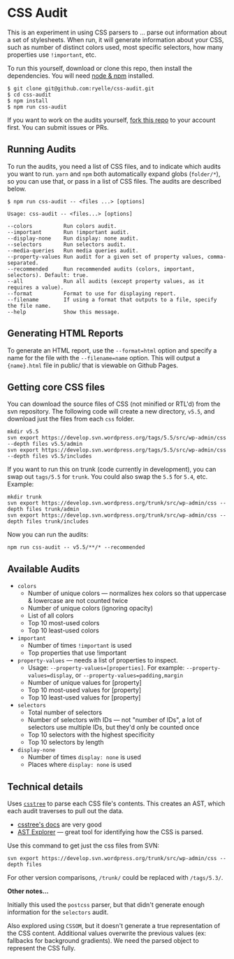 # CSS Audit

This is an experiment in using CSS parsers to … parse out information about a set of stylesheets. When run, it will generate information about your CSS, such as number of distinct colors used, most specific selectors, how many properties use `!important`, etc.

To run this yourself, download or clone this repo, then install the dependencies. You will need [node & npm](https://nodejs.org/en/) installed.

```
$ git clone git@github.com:ryelle/css-audit.git
$ cd css-audit
$ npm install
$ npm run css-audit
```

If you want to work on the audits yourself, [fork this repo](https://help.github.com/en/github/getting-started-with-github/fork-a-repo) to your account first. You can submit issues or PRs.

## Running Audits

To run the audits, you need a list of CSS files, and to indicate which audits you want to run. `yarn` and `npm` both automatically expand globs (`folder/*`), so you can use that, or pass in a list of CSS files. The audits are described below.

```
$ npm run css-audit -- <files ...> [options]

Usage: css-audit -- <files...> [options]

--colors          Run colors audit.
--important       Run !important audit.
--display-none    Run display: none audit.
--selectors       Run selectors audit.
--media-queries   Run media queries audit.
--property-values Run audit for a given set of property values, comma-separated.
--recommended     Run recommended audits (colors, important, selectors). Default: true.
--all             Run all audits (except property values, as it requires a value).
--format          Format to use for displaying report.
--filename        If using a format that outputs to a file, specify the file name.
--help            Show this message.
```

## Generating HTML Reports

To generate an HTML report, use the `--format=html` option and specify a name for the file with the `--filename=name` option. This will output a `{name}.html` file in public/ that is viewable on Github Pages.

## Getting core CSS files

You can download the source files of CSS (not minified or RTL'd) from the svn repository. The following code will create a new directory, `v5.5`, and download just the files from each `css` folder.

```
mkdir v5.5
svn export https://develop.svn.wordpress.org/tags/5.5/src/wp-admin/css --depth files v5.5/admin
svn export https://develop.svn.wordpress.org/tags/5.5/src/wp-admin/css --depth files v5.5/includes
```

If you want to run this on trunk (code currently in development), you can swap out `tags/5.5` for `trunk`. You could also swap the `5.5` for `5.4`, etc. Example:

```
mkdir trunk
svn export https://develop.svn.wordpress.org/trunk/src/wp-admin/css --depth files trunk/admin
svn export https://develop.svn.wordpress.org/trunk/src/wp-admin/css --depth files trunk/includes
```

Now you can run the audits:

```
npm run css-audit -- v5.5/**/* --recommended
```

## Available Audits

- `colors`
  - Number of unique colors — normalizes hex colors so that uppercase & lowercase are not counted twice
  - Number of unique colors (ignoring opacity)
  - List of all colors
  - Top 10 most-used colors
  - Top 10 least-used colors
- `important`
  - Number of times `!important` is used
  - Top properties that use !important
- `property-values` — needs a list of properties to inspect.
  - Usage: `--property-values=[properties]`. For example: `--property-values=display`, or `--property-values=padding,margin`
  - Number of unique values for [property]
  - Top 10 most-used values for [property]
  - Top 10 least-used values for [property]
- `selectors`
  - Total number of selectors
  - Number of selectors with IDs — not "number of IDs", a lot of selectors use multiple IDs, but they'd only be counted once
  - Top 10 selectors with the highest specificity
  - Top 10 selectors by length
- `display-none`
  - Number of times `display: none` is used
  - Places where `display: none` is used

## Technical details

Uses [`csstree`](https://github.com/csstree/csstree) to parse each CSS file's contents. This creates an AST, which each audit traverses to pull out the data.

- [csstree's docs](https://github.com/csstree/csstree/tree/master/docs) are very good
- [AST Explorer](https://astexplorer.net/) — great tool for identifying how the CSS is parsed.

Use this command to get just the css files from SVN:

	svn export https://develop.svn.wordpress.org/trunk/src/wp-admin/css --depth files

For other version comparisons, `/trunk/` could be replaced with `/tags/5.3/`.

**Other notes…**

Initially this used the `postcss` parser, but that didn't generate enough information for the `selectors` audit.

Also explored using `CSSOM`, but it doesn't generate a true representation of the CSS content. Additional values overwrite the previous values (ex: fallbacks for background gradients). We need the parsed object to represent the CSS fully.
